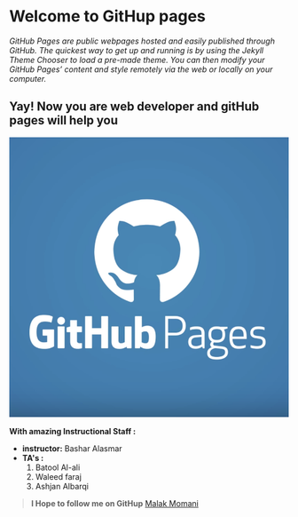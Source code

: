 # Welcome to GitHup pages 

*GitHub Pages are public webpages hosted and easily published through GitHub. The quickest way to get up and running is by using the Jekyll Theme Chooser to load a pre-made theme. You can then modify your GitHub Pages’ content and style remotely via the web or locally on your computer.*

## Yay! Now you are web developer and gitHub pages will help you 

![gitHubPages](https://raw.githubusercontent.com/github/explore/80688e429a7d4ef2fca1e82350fe8e3517d3494d/collections/github-pages-examples/github-pages-examples.png)

**With amazing Instructional Staff :**
- **instructor:** Bashar Alasmar
- **TA's :**
  1. Batool Al-ali 
  2. Waleed faraj
  3. Ashjan Albarqi 

> **I Hope to follow me on GitHup** 
[Malak Momani](https://github.com/malakMomani)




